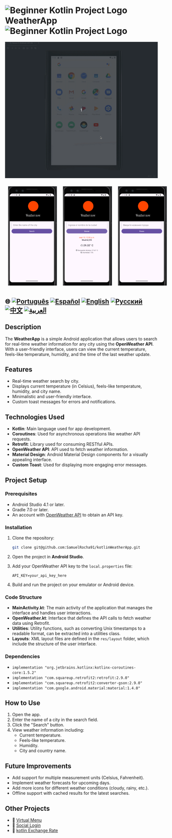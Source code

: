 
# <img src="https://italiancoders.it/wp-content/uploads/2018/01/kotlin_250x250.png" alt="Beginner Kotlin Project Logo" width="52" height="30" /> WeatherApp <img src="https://italiancoders.it/wp-content/uploads/2018/01/kotlin_250x250.png" alt="Beginner Kotlin Project Logo" width="52" height="30" />

![WeatherApp](./app/src/main/weather.gif)

<div style="display: flex; justify-content: space-around;">
  <img src="./app/src/main/res/drawable/english.png" alt="english version app" style="width:32%; height: auto; margin:10px;" />
  <img src="./app/src/main/res/drawable/spanish.png" alt="spanish version app" style="width:32%; height: auto; margin:10px;" />
  <img src="./app/src/main/res/drawable/ru.png" alt="russian version app" style="width:32%; height: auto; margin:10px;" />
</div>

## 🌐 [![Português](https://img.shields.io/badge/Português-green)](https://github.com/SamuelRocha91/kotlinWeatherApp/blob/main/README.md) [![Español](https://img.shields.io/badge/Español-yellow)](https://github.com/SamuelRocha91/kotlinWeatherApp/blob/main/README_es.md) [![English](https://img.shields.io/badge/English-blue)](https://github.com/SamuelRocha91/kotlinWeatherApp/blob/main/README_en.md) [![Русский](https://img.shields.io/badge/Русский-lightgrey)](https://github.com/SamuelRocha91/kotlinWeatherApp/blob/main/README_ru.md) [![中文](https://img.shields.io/badge/中文-red)](https://github.com/SamuelRocha91/kotlinWeatherApp/blob/main/README_ch.md) [![العربية](https://img.shields.io/badge/العربية-orange)](https://github.com/SamuelRocha91/kotlinWeatherApp/blob/main/README_ar.md)

## Description

The **WeatherApp** is a simple Android application that allows users to search for real-time weather information for any city using the **OpenWeather API**. With a user-friendly interface, users can view the current temperature, feels-like temperature, humidity, and the time of the last weather update.

## Features

- Real-time weather search by city.
- Displays current temperature (in Celsius), feels-like temperature, humidity, and city name.
- Minimalistic and user-friendly interface.
- Custom toast messages for errors and notifications.

## Technologies Used

- **Kotlin**: Main language used for app development.
- **Coroutines**: Used for asynchronous operations like weather API requests.
- **Retrofit**: Library used for consuming RESTful APIs.
- **OpenWeather API**: API used to fetch weather information.
- **Material Design**: Android Material Design components for a visually appealing interface.
- **Custom Toast**: Used for displaying more engaging error messages.

## Project Setup

### Prerequisites

- Android Studio 4.1 or later.
- Gradle 7.0 or later.
- An account with [OpenWeather API](https://openweathermap.org/api) to obtain an API key.

### Installation

1. Clone the repository:

   ```bash
   git clone git@github.com:SamuelRocha91/kotlinWeatherApp.git
   ```

2. Open the project in **Android Studio**.

3. Add your OpenWeather API key to the `local.properties` file:

   ```
   API_KEY=your_api_key_here
   ```

4. Build and run the project on your emulator or Android device.

### Code Structure

- **MainActivity.kt**: The main activity of the application that manages the interface and handles user interactions.
- **OpenWeather.kt**: Interface that defines the API calls to fetch weather data using Retrofit.
- **Utilities**: Utility functions, such as converting Unix timestamps to a readable format, can be extracted into a utilities class.
- **Layouts**: XML layout files are defined in the `res/layout` folder, which include the structure of the user interface.

### Dependencies

- `implementation "org.jetbrains.kotlinx:kotlinx-coroutines-core:1.5.2"`
- `implementation "com.squareup.retrofit2:retrofit:2.9.0"`
- `implementation "com.squareup.retrofit2:converter-gson:2.9.0"`
- `implementation "com.google.android.material:material:1.4.0"`

## How to Use

1. Open the app.
2. Enter the name of a city in the search field.
3. Click the "Search" button.
4. View weather information including:
    - Current temperature.
    - Feels-like temperature.
    - Humidity.
    - City and country name.

## Future Improvements

- Add support for multiple measurement units (Celsius, Fahrenheit).
- Implement weather forecasts for upcoming days.
- Add more icons for different weather conditions (cloudy, rainy, etc.).
- Offline support with cached results for the latest searches.

## Other Projects

- 📜 [Virtual Menu](https://github.com/SamuelRocha91/kotlinVirtualMenu/blob/main/README_en.md)
- 👤 [Social Login](https://github.com/SamuelRocha91/kotlinLoginSocial/blob/main/README_en.md)
- 💱 [kotlin Exchange Rate](https://github.com/SamuelRocha91/kotlinExchangeRate/blob/main/README_en.md)
